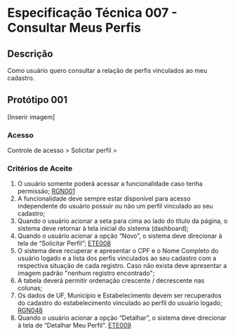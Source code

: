 # Especificação Técnica 007 - Consultar Meus Perfis

## Descrição
Como usuário quero consultar a relação de perfis vinculados ao meu cadastro. 

## Protótipo 001
[Inserir imagem]<!-- ![alt text](../imagens/ete-007-prot-001.png) -->

### Acesso
Controle de acesso > Solicitar perfil >

### Critérios de Aceite 
1. O usuário somente poderá acessar a funcionalidade caso tenha permissão; [RGN001](DocumentoDeRegrasv2.md#rgn001)
2. A funcionalidade deve sempre estar disponível para acesso independente do usuário possuir ou não um perfil vinculado ao seu cadastro; 
3. Quando o usuário acionar a seta para cima ao lado do título da página, o sistema deve retornar à tela inicial do sistema (dashboard); 
4. Quando o usuário acionar a opção “Novo”, o sistema deve direcionar à tela de “Solicitar Perfil”; [ETE008](ETE008.md)
5. O sistema deve recuperar e apresentar o CPF e o Nome Completo do usuário logado e a lista dos perfis vinculados ao seu cadastro com a respectiva situação de cada registro. Caso não exista deve apresentar a imagem padrão "nenhum registro encontrado";  
6. A tabela deverá permitir ordenação crescente / decrescente nas colunas;
7. Os dados de UF, Município e Estabelecimento devem ser recuperados do cadastro do estabelecimento vinculado ao perfil do usuário logado; [RGN048](DocumentoDeRegrasv2.md#rgn048)
8. Quando o usuário acionar a opção “Detalhar”, o sistema deve direcionar à tela de “Detalhar Meu Perfil”. [ETE009](ETE009.md)
